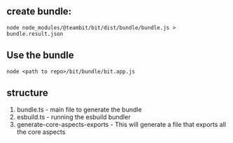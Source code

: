 ## create bundle:

```
node node_modules/@teambit/bit/dist/bundle/bundle.js > bundle.result.json
```

## Use the bundle

```
node <path to repo>/bit/bundle/bit.app.js
```

## structure

1. bundle.ts - main file to generate the bundle
2. esbuild.ts - running the esbuild bundler
3. generate-core-aspects-exports - This will generate a file that exports all the core aspects
